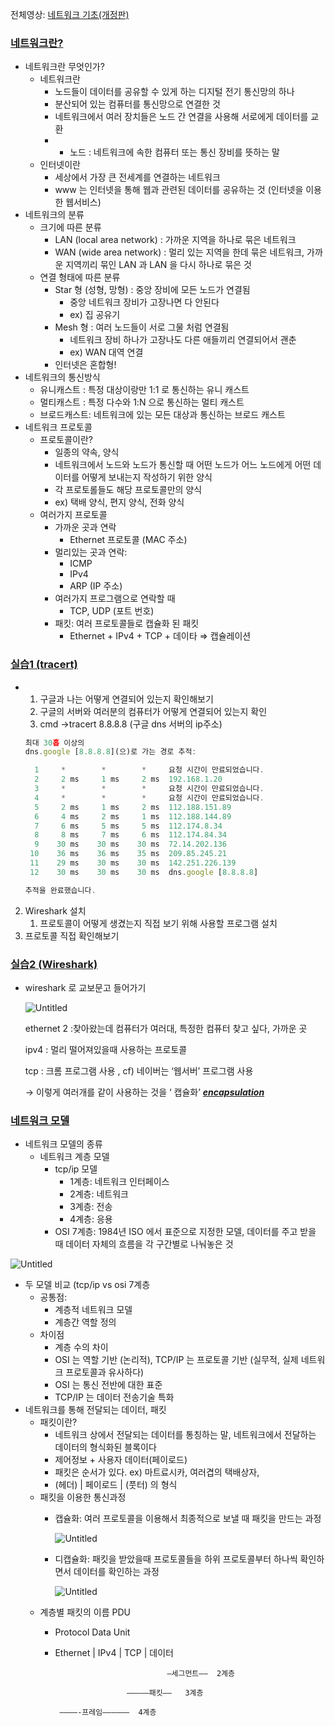 전체영상: [네트워크 기초(개정판)](https://www.youtube.com/playlist?list=PL0d8NnikouEWcF1jJueLdjRIC4HsUlULi)

### [네트워크란?](https://youtu.be/Av9UFzl_wis?list=PL0d8NnikouEWcF1jJueLdjRIC4HsUlULi)

- 네트워크란 무엇인가?
    - 네트워크란
        - 노드들이 데이터를 공유할 수 있게 하는 디지털 전기 통신망의 하나
        - 분산되어 있는 컴퓨터를 통신망으로 연결한 것
        - 네트워크에서 여러 장치들은 노드 간 연결을 사용해 서로에게 데이터를 교환
        - * 노드 : 네트워크에 속한 컴퓨터 또는 통신 장비를 뜻하는 말
    - 인터넷이란
        - 세상에서 가장 큰 전세계를 연결하는 네트워크
        - www 는 인터넷을 통해 웹과 관련된 데이터를 공유하는 것 (인터넷을 이용한 웹서비스)
- 네트워크의 분류
    - 크기에 따른 분류
        - LAN (local area network) : 가까운 지역을 하나로 묶은 네트워크
        - WAN (wide area network) : 멀리 있는 지역을 한데 묶은 네트워크, 가까운 지역끼리 묶인 LAN 과 LAN 을 다시 하나로 묶은 것
    - 연결 형태에 따른 분류
        - Star  형 (성형, 망형) : 중앙 장비에 모든 노드가 연결됨
            - 중앙 네트워크 장비가 고장나면 다 안된다
            - ex) 집 공유기
        - Mesh 형 : 여러 노드들이 서로 그물 처럼 연결됨
            - 네트워크 장비 하나가 고장나도 다른 애들끼리 연결되어서 괜춘
            - ex) WAN 대역 연결
        - 인터넷은 혼합형!
- 네트워크의 통신방식
    - 유니캐스트 : 특정 대상이랑만 1:1 로 통신하는 유니 캐스트
    - 멀티캐스트 : 특정 다수와 1:N 으로 통신하는 멀티 캐스트
    - 브로드캐스트: 네트워크에 있는 모든 대상과 통신하는 브로드 캐스트
- 네트워크 프로토콜
    - 프로토콜이란?
        - 일종의 약속, 양식
        - 네트워크에서 노드와 노드가 통신할 때 어떤 노드가 어느 노드에게 어떤 데이터를 어떻게 보내는지 작성하기 위한 양식
        - 각 프로토롤들도 해당 프로토콜만의 양식
        - ex) 택배 양식, 편지 양식, 전화 양식
    - 여러가지 프로토콜
        - 가까운 곳과 연락
            - Ethernet 프로토콜 (MAC 주소)
        - 멀리있는 곳과 연락:
            - ICMP
            - IPv4
            - ARP (IP 주소)
        - 여러가지 프로그램으로 연락할 때
            - TCP, UDP (포트 번호)
        - 패킷: 여러 프로토콜들로 캡슐화 된 패킷
            - Ethernet + IPv4 + TCP + 데이타 ⇒ 캡슐레이션

### [실습1 (tracert)](https://youtu.be/paJf7JbBWqY?list=PL0d8NnikouEWcF1jJueLdjRIC4HsUlULi)

- 1. 구글과 나는 어떻게 연결되어 있는지 확인해보기
    1. 구글의 서버와 여러분의 컴퓨터가 어떻게 연결되어 있는지 확인
    2. cmd →tracert 8.8.8.8 (구글 dns 서버의 ip주소)
    
    ```jsx
    최대 30홉 이상의
    dns.google [8.8.8.8](으)로 가는 경로 추적:
    
      1     *        *        *     요청 시간이 만료되었습니다.
      2     2 ms     1 ms     2 ms  192.168.1.20
      3     *        *        *     요청 시간이 만료되었습니다.
      4     *        *        *     요청 시간이 만료되었습니다.
      5     2 ms     1 ms     2 ms  112.188.151.89
      6     4 ms     2 ms     1 ms  112.188.144.89
      7     6 ms     5 ms     5 ms  112.174.8.34
      8     8 ms     7 ms     6 ms  112.174.84.34
      9    30 ms    30 ms    30 ms  72.14.202.136
     10    36 ms    36 ms    35 ms  209.85.245.21
     11    29 ms    30 ms    30 ms  142.251.226.139
     12    30 ms    30 ms    30 ms  dns.google [8.8.8.8]
    
    추적을 완료했습니다.
    ```
    
2. Wireshark 설치
    1. 프로토콜이 어떻게 생겼는지 직접 보기 위해 사용할 프로그램 설치
3. 프로토콜 직접 확인해보기

### [실습2 (Wireshark)](https://youtu.be/vBrQ3yzerMg?list=PL0d8NnikouEWcF1jJueLdjRIC4HsUlULi)

- wireshark 로 교보문고 들어가기
    
    ![Untitled](https://github.com/yooooonzzzzzang/cs-study/assets/94591534/f2926223-0a37-4f24-8ffd-a1602a633721)
    
    ethernet 2 :찾아왔는데 컴퓨터가 여러대, 특정한 컴퓨터 찾고 싶다, 가까운 곳
    
    ipv4 : 멀리 떨어져있을때 사용하는 프로토콜
    
    tcp : 크롬 프로그램 사용 , cf) 네이버는 ‘웹서버’ 프로그램  사용
    
    → 이렇게 여러개를 같이 사용하는 것을 ‘ 캡슐화’ ***[encapsulation](https://www.google.com/search?q=encapsulation&spell=1&sa=X&ved=2ahUKEwiZg7bi64z_AhUDCt4KHZmnCfQQkeECKAB6BAgIEAE)***

### [네트워크 모델](https://youtu.be/y9nlT52SAcg?list=PL0d8NnikouEWcF1jJueLdjRIC4HsUlULi)

- 네트워크 모델의 종류
    - 네트워크 계층 모델
        - tcp/ip 모델
            - 1계층: 네트워크 인터페이스
            - 2계층: 네트워크
            - 3계층: 전송
            - 4계층: 응용
        - OSI 7계층: 1984년 ISO 에서 표준으로 지정한 모델, 데이터를 주고 받을 때 데이터 자체의 흐름을 각 구간별로 나눠놓은 것

        
![Untitled](https://github.com/yooooonzzzzzang/cs-study/assets/94591534/806cba83-8edb-4fc7-a260-1f6fde835412)
            
        
- 두 모델 비교 (tcp/ip vs osi 7계층
    - 공통점:
        - 계층적 네트워크 모델
        - 계층간 역할 정의
    - 차이점
        - 계층 수의 차이
        - OSI 는 역할 기반 (논리적), TCP/IP 는 프로토콜 기반 (실무적, 실제 네트워크 프로토콜과 유사하다)
        - OSI 는 통신 전반에 대한 표준
        - TCP/IP 는 데이터 전송기술 특화
- 네트워크를 통해 전달되는 데이터, 패킷
    - 패킷이란?
        - 네트워크 상에서 전달되는 데이터를 통칭하는 말, 네트워크에서 전달하는 데이터의 형식화된 블록이다
        - 제어정보 + 사용자 데이터(페이로드)
        - 패킷은 순서가 있다. ex) 마트료시카, 여러겹의 택배상자,
        - (헤더) | 페이로드 | (풋터) 의 형식
    - 패킷을 이용한 통신과정
        - 캡슐화: 여러 프로토콜을 이용해서 최종적으로 보낼 때 패킷을 만드는 과정
            
            ![Untitled](https://github.com/yooooonzzzzzang/cs-study/assets/94591534/19870fcd-460a-4fa8-998d-c95c8696395b)
            
        - 디캡슐화: 패킷을 받았을때 프로토콜들을 하위 프로토콜부터 하나씩 확인하면서 데이터를 확인하는 과정
        

            ![Untitled](https://github.com/yooooonzzzzzang/cs-study/assets/94591534/24e848a0-2cfa-45ab-b6b2-9fc014ebc527)
    - 계층별 패킷의 이름 PDU
        - Protocol Data Unit
        - Ethernet | IPv4 | TCP | 데이터
        
                                       —세그먼트——  2계층
        
                              —————패킷——   3계층
        
               ————-프레임——————  4계층